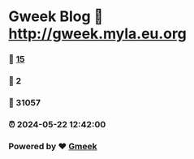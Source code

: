 # Gweek Blog :link: http://gweek.myla.eu.org 
### :page_facing_up: [15](http://gweek.myla.eu.org/tag.html) 
### :speech_balloon: 2 
### :hibiscus: 31057 
### :alarm_clock: 2024-05-22 12:42:00 
### Powered by :heart: [Gmeek](https://github.com/Meekdai/Gmeek)

